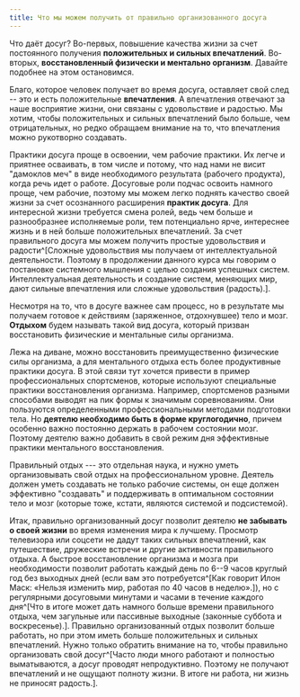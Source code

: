 ```yaml
---
title: Что мы можем получить от правильно организованного досуга
---
```


Что даёт досуг? Во-первых, повышение качества жизни за счет постоянного
получения **положительных и сильных впечатлений**. Во-вторых,
**восстановленный физически и ментально организм**. Давайте подобнее на
этом остановимся.

Благо, которое человек получает во время досуга, оставляет свой след --
это и есть положительные **впечатления**. А впечатления отвечают за наше
восприятие жизни, они связаны с удовольствие и радостью. Мы хотим, чтобы
положительных и сильных впечатлений было больше, чем отрицательных, но
редко обращаем внимание на то, что впечатления можно рукотворно
создавать.

Практики досуга проще в освоении, чем рабочие практики. Их легче и
приятнее осваивать, в том числе и потому, что над нами не висит
"дамоклов меч" в виде необходимого результата (рабочего продукта), когда
речь идет о работе. Досуговые роли подчас освоить намного проще, чем
рабочие, поэтому мы можем легко поднять качество своей жизни за счет
осознанного расширения **практик досуга**. Для интересной жизни
требуется смена ролей, ведь чем больше и разнообразнее исполняемые роли,
тем потенциально ярче, интереснее жизнь и в ней больше положительных
впечатлений. За счет правильного досуга мы можем получить простые
удовольствия и радости^[Сложные удовольствия мы получаем
от интеллектуальной деятельности. Поэтому в продолжении данного курса мы
говорим о постановке системного мышления с целью создания успешных
систем. Интеллектуальная деятельность и создание систем, меняющих мир,
дают сильные впечатления или сложные удовольствия
(радость).].

Несмотря на то, что в досуге важнее сам процесс, но в результате мы
получаем готовое к действиям (заряженное, отдохнувшее) тело и мозг.
**Отдыхом** будем называть такой вид досуга, который призван
восстановить физические и ментальные силы организма.

Лежа на диване, можно восстановить преимущественно физические силы
организма, а для ментального отдыха есть более продуктивные практики
досуга. В этой связи тут хочется привести в пример профессиональных
спортсменов, которые используют специальные практики восстановления
организма. Например, спортсменов разными способами выводят на пик формы
к значимым соревнованиям. Они пользуются определенными профессиональными
методами подготовки тела. Но **деятелю необходимо быть в форме
круглогодично**, причем особенно важно постоянно держать в рабочем
состоянии мозг. Поэтому деятелю важно добавить в свой режим дня
эффективные практики ментального восстановления.

Правильный отдых --- это отдельная наука, и нужно уметь организовывать
свой отдых на профессиональном уровне. Деятель должен уметь создавать не
только рабочие системы, он еще должен эффективно "создавать" и
поддерживать в оптимальном состоянии тело и мозг (которые тоже, кстати,
являются системой и подсистемой).

Итак, правильно организованный досуг позволит деятелю **не забывать о
своей жизни** во время изменения мира к лучшему. Просмотр телевизора или
соцсети не дадут таких сильных впечатлений, как путешествие, дружеские
встречи и другие активности правильного отдыха. А быстрое восстановление
организма и мозга при необходимости позволит работать каждый день по
6--9 часов круглый год без выходных дней (если вам это
потребуется^[Как говорит Илон Маск: «Нельзя изменить
мир, работая по 40 часов в неделю».]), но с регулярными
досуговыми минутами и часами в течение каждого дня^[Что
в итоге может дать намного больше времени правильного отдыха, чем
загульные или пассивные выходные (законные суббота и
воскресенье).]. Правильно организованный отдых позволит
больше работать, но при этом иметь больше положительных и сильных
впечатлений. Нужно только обратить внимание на то, чтобы правильно
организовать свой досуг^[Часто люди много работают и
полностью выматываются, а досуг проводят непродуктивно. Поэтому не
получают впечатлений и не ощущают полноту жизни. В итоге ни работа, ни
жизнь не приносят радость.].

